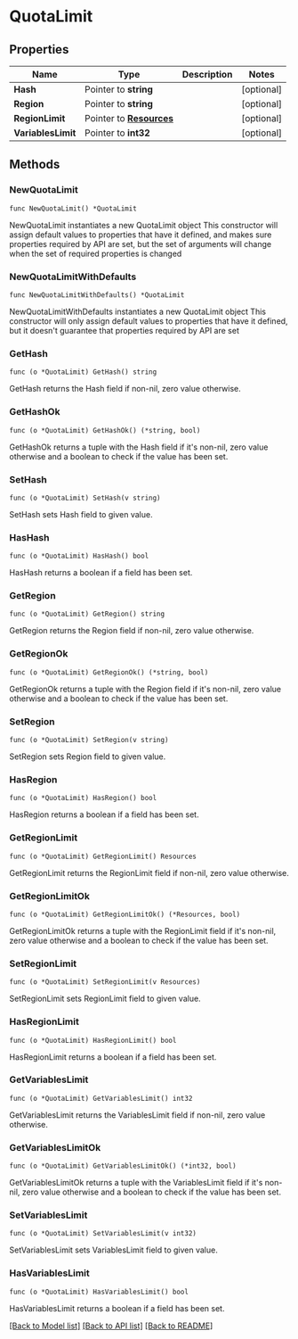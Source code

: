 # QuotaLimit

## Properties

Name | Type | Description | Notes
------------ | ------------- | ------------- | -------------
**Hash** | Pointer to **string** |  | [optional] 
**Region** | Pointer to **string** |  | [optional] 
**RegionLimit** | Pointer to [**Resources**](Resources.md) |  | [optional] 
**VariablesLimit** | Pointer to **int32** |  | [optional] 

## Methods

### NewQuotaLimit

`func NewQuotaLimit() *QuotaLimit`

NewQuotaLimit instantiates a new QuotaLimit object
This constructor will assign default values to properties that have it defined,
and makes sure properties required by API are set, but the set of arguments
will change when the set of required properties is changed

### NewQuotaLimitWithDefaults

`func NewQuotaLimitWithDefaults() *QuotaLimit`

NewQuotaLimitWithDefaults instantiates a new QuotaLimit object
This constructor will only assign default values to properties that have it defined,
but it doesn't guarantee that properties required by API are set

### GetHash

`func (o *QuotaLimit) GetHash() string`

GetHash returns the Hash field if non-nil, zero value otherwise.

### GetHashOk

`func (o *QuotaLimit) GetHashOk() (*string, bool)`

GetHashOk returns a tuple with the Hash field if it's non-nil, zero value otherwise
and a boolean to check if the value has been set.

### SetHash

`func (o *QuotaLimit) SetHash(v string)`

SetHash sets Hash field to given value.

### HasHash

`func (o *QuotaLimit) HasHash() bool`

HasHash returns a boolean if a field has been set.

### GetRegion

`func (o *QuotaLimit) GetRegion() string`

GetRegion returns the Region field if non-nil, zero value otherwise.

### GetRegionOk

`func (o *QuotaLimit) GetRegionOk() (*string, bool)`

GetRegionOk returns a tuple with the Region field if it's non-nil, zero value otherwise
and a boolean to check if the value has been set.

### SetRegion

`func (o *QuotaLimit) SetRegion(v string)`

SetRegion sets Region field to given value.

### HasRegion

`func (o *QuotaLimit) HasRegion() bool`

HasRegion returns a boolean if a field has been set.

### GetRegionLimit

`func (o *QuotaLimit) GetRegionLimit() Resources`

GetRegionLimit returns the RegionLimit field if non-nil, zero value otherwise.

### GetRegionLimitOk

`func (o *QuotaLimit) GetRegionLimitOk() (*Resources, bool)`

GetRegionLimitOk returns a tuple with the RegionLimit field if it's non-nil, zero value otherwise
and a boolean to check if the value has been set.

### SetRegionLimit

`func (o *QuotaLimit) SetRegionLimit(v Resources)`

SetRegionLimit sets RegionLimit field to given value.

### HasRegionLimit

`func (o *QuotaLimit) HasRegionLimit() bool`

HasRegionLimit returns a boolean if a field has been set.

### GetVariablesLimit

`func (o *QuotaLimit) GetVariablesLimit() int32`

GetVariablesLimit returns the VariablesLimit field if non-nil, zero value otherwise.

### GetVariablesLimitOk

`func (o *QuotaLimit) GetVariablesLimitOk() (*int32, bool)`

GetVariablesLimitOk returns a tuple with the VariablesLimit field if it's non-nil, zero value otherwise
and a boolean to check if the value has been set.

### SetVariablesLimit

`func (o *QuotaLimit) SetVariablesLimit(v int32)`

SetVariablesLimit sets VariablesLimit field to given value.

### HasVariablesLimit

`func (o *QuotaLimit) HasVariablesLimit() bool`

HasVariablesLimit returns a boolean if a field has been set.


[[Back to Model list]](../README.md#documentation-for-models) [[Back to API list]](../README.md#documentation-for-api-endpoints) [[Back to README]](../README.md)


